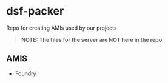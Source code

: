 # dsf-packer
Repo for creating AMIs used by our projects

> **NOTE: The files for the server are NOT here in the repo**
>

## AMIS
- Foundry